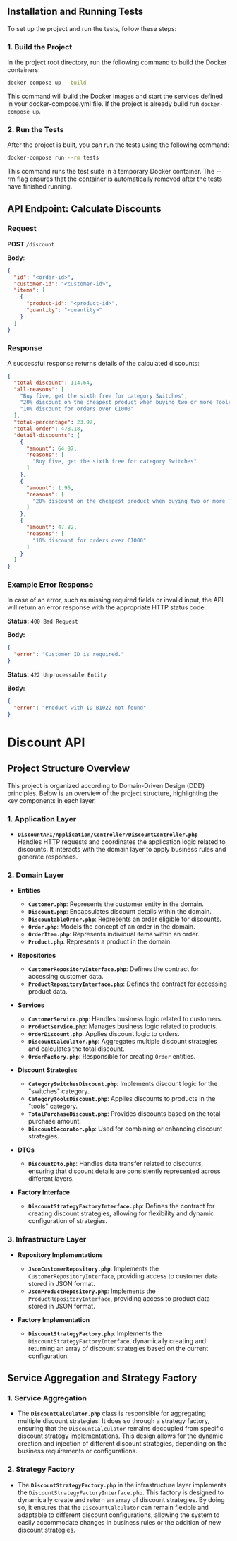 ## Installation and Running Tests

To set up the project and run the tests, follow these steps:

### 1. Build the Project

In the project root directory, run the following command to build the Docker containers:
```bash
docker-compose up --build
```
This command will build the Docker images and start the services defined in your docker-compose.yml file. If the project is already build run `docker-compose up`.
### 2. Run the Tests

After the project is built, you can run the tests using the following command:

```bash
docker-compose run --rm tests
```
This command runs the test suite in a temporary Docker container. The --rm flag ensures that the container is automatically removed after the tests have finished running.

## API Endpoint: Calculate Discounts

### Request

**POST** `/discount`

**Body**:

```json
{
  "id": "<order-id>",
  "customer-id": "<customer-id>",
  "items": [
    {
      "product-id": "<product-id>",
      "quantity": "<quantity>"
    }
  ]
}
```
### Response
A successful response returns details of the calculated discounts:
```json
{
  "total-discount": 114.64,
  "all-reasons": [
    "Buy five, get the sixth free for category Switches",
    "20% discount on the cheapest product when buying two or more Tools",
    "10% discount for orders over €1000"
  ],
  "total-percentage": 23.97,
  "total-order": 478.18,
  "detail-discounts": [
    {
      "amount": 64.87,
      "reasons": [
        "Buy five, get the sixth free for category Switches"
      ]
    },
    {
      "amount": 1.95,
      "reasons": [
        "20% discount on the cheapest product when buying two or more Tools"
      ]
    },
    {
      "amount": 47.82,
      "reasons": [
        "10% discount for orders over €1000"
      ]
    }
  ]
}

```



### Example Error Response
In case of an error, such as missing required fields or invalid input, the API will return an error response with the appropriate HTTP status code.

**Status:** `400 Bad Request`

**Body:**

```json
{
  "error": "Customer ID is required."
}
```

**Status:** `422 Unprocessable Entity`

**Body:**

```json
{
  "error": "Product with ID B1022 not found"
}
```
# Discount API

## Project Structure Overview

This project is organized according to Domain-Driven Design (DDD) principles. Below is an overview of the project structure, highlighting the key components in each layer.

### 1. Application Layer

- **`DiscountAPI/Application/Controller/DiscountController.php`**  
  Handles HTTP requests and coordinates the application logic related to discounts. It interacts with the domain layer to apply business rules and generate responses.

### 2. Domain Layer

- **Entities**
    - **`Customer.php`**: Represents the customer entity in the domain.
    - **`Discount.php`**: Encapsulates discount details within the domain.
    - **`DiscountableOrder.php`**: Represents an order eligible for discounts.
    - **`Order.php`**: Models the concept of an order in the domain.
    - **`OrderItem.php`**: Represents individual items within an order.
    - **`Product.php`**: Represents a product in the domain.

- **Repositories**
    - **`CustomerRepositoryInterface.php`**: Defines the contract for accessing customer data.
    - **`ProductRepositoryInterface.php`**: Defines the contract for accessing product data.

- **Services**
    - **`CustomerService.php`**: Handles business logic related to customers.
    - **`ProductService.php`**: Manages business logic related to products.
    - **`OrderDiscount.php`**: Applies discount logic to orders.
    - **`DiscountCalculator.php`**: Aggregates multiple discount strategies and calculates the total discount.
    - **`OrderFactory.php`**: Responsible for creating `Order` entities.

- **Discount Strategies**
    - **`CategorySwitchesDiscount.php`**: Implements discount logic for the "switches" category.
    - **`CategoryToolsDiscount.php`**: Applies discounts to products in the "tools" category.
    - **`TotalPurchaseDiscount.php`**: Provides discounts based on the total purchase amount.
    - **`DiscountDecorator.php`**: Used for combining or enhancing discount strategies.

- **DTOs**
    - **`DiscountDto.php`**: Handles data transfer related to discounts, ensuring that discount details are consistently represented across different layers.

- **Factory Interface**
    - **`DiscountStrategyFactoryInterface.php`**: Defines the contract for creating discount strategies, allowing for flexibility and dynamic configuration of strategies.

### 3. Infrastructure Layer

- **Repository Implementations**
    - **`JsonCustomerRepository.php`**: Implements the `CustomerRepositoryInterface`, providing access to customer data stored in JSON format.
    - **`JsonProductRepository.php`**: Implements the `ProductRepositoryInterface`, providing access to product data stored in JSON format.

- **Factory Implementation**
    - **`DiscountStrategyFactory.php`**: Implements the `DiscountStrategyFactoryInterface`, dynamically creating and returning an array of discount strategies based on the current configuration.

## Service Aggregation and Strategy Factory

### 1. Service Aggregation

- The **`DiscountCalculator.php`** class is responsible for aggregating multiple discount strategies. It does so through a strategy factory, ensuring that the `DiscountCalculator` remains decoupled from specific discount strategy implementations. This design allows for the dynamic creation and injection of different discount strategies, depending on the business requirements or configurations.

### 2. Strategy Factory

- The **`DiscountStrategyFactory.php`** in the infrastructure layer implements the `DiscountStrategyFactoryInterface.php`. This factory is designed to dynamically create and return an array of discount strategies. By doing so, it ensures that the `DiscountCalculator` can remain flexible and adaptable to different discount configurations, allowing the system to easily accommodate changes in business rules or the addition of new discount strategies.
